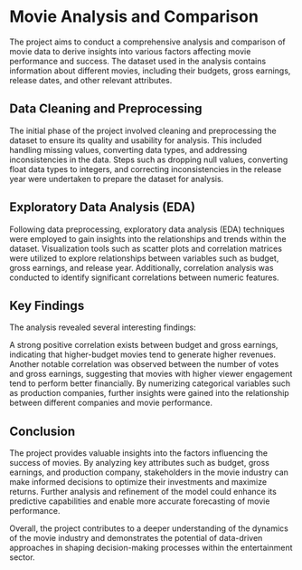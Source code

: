 # Movie Analysis and Comparison

The project aims to conduct a comprehensive analysis and comparison of movie data to derive insights into various factors affecting movie performance and success. The dataset used in the analysis contains information about different movies, including their budgets, gross earnings, release dates, and other relevant attributes.

## Data Cleaning and Preprocessing
The initial phase of the project involved cleaning and preprocessing the dataset to ensure its quality and usability for analysis. This included handling missing values, converting data types, and addressing inconsistencies in the data. Steps such as dropping null values, converting float data types to integers, and correcting inconsistencies in the release year were undertaken to prepare the dataset for analysis.

## Exploratory Data Analysis (EDA)
Following data preprocessing, exploratory data analysis (EDA) techniques were employed to gain insights into the relationships and trends within the dataset. Visualization tools such as scatter plots and correlation matrices were utilized to explore relationships between variables such as budget, gross earnings, and release year. Additionally, correlation analysis was conducted to identify significant correlations between numeric features.

## Key Findings
The analysis revealed several interesting findings:

A strong positive correlation exists between budget and gross earnings, indicating that higher-budget movies tend to generate higher revenues.
Another notable correlation was observed between the number of votes and gross earnings, suggesting that movies with higher viewer engagement tend to perform better financially.
By numerizing categorical variables such as production companies, further insights were gained into the relationship between different companies and movie performance.

## Conclusion
The project provides valuable insights into the factors influencing the success of movies. By analyzing key attributes such as budget, gross earnings, and production company, stakeholders in the movie industry can make informed decisions to optimize their investments and maximize returns. Further analysis and refinement of the model could enhance its predictive capabilities and enable more accurate forecasting of movie performance.

Overall, the project contributes to a deeper understanding of the dynamics of the movie industry and demonstrates the potential of data-driven approaches in shaping decision-making processes within the entertainment sector.
